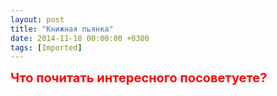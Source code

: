 ```yaml
---
layout: post
title: "Книжная пьянка"
date: 2014-11-18 00:00:00 +0300
tags: [Imported]
---
```


<font style="font-weight: bold; font-size:20px; color:red">Что почитать интересного посоветуете?</font>